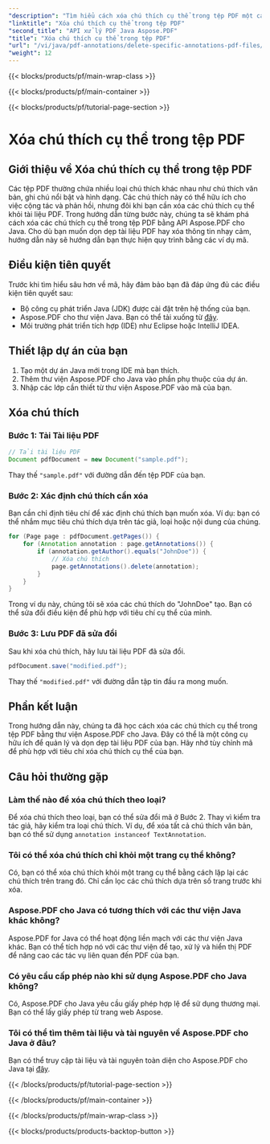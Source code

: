 ```yaml
---
"description": "Tìm hiểu cách xóa chú thích cụ thể trong tệp PDF một cách dễ dàng bằng Aspose.PDF cho Java. Hướng dẫn từng bước với các ví dụ mã để quản lý chú thích PDF chính xác."
"linktitle": "Xóa chú thích cụ thể trong tệp PDF"
"second_title": "API xử lý PDF Java Aspose.PDF"
"title": "Xóa chú thích cụ thể trong tệp PDF"
"url": "/vi/java/pdf-annotations/delete-specific-annotations-pdf-files/"
"weight": 12
---
```


{{< blocks/products/pf/main-wrap-class >}}

{{< blocks/products/pf/main-container >}}

{{< blocks/products/pf/tutorial-page-section >}}

# Xóa chú thích cụ thể trong tệp PDF


## Giới thiệu về Xóa chú thích cụ thể trong tệp PDF

Các tệp PDF thường chứa nhiều loại chú thích khác nhau như chú thích văn bản, ghi chú nổi bật và hình dạng. Các chú thích này có thể hữu ích cho việc cộng tác và phản hồi, nhưng đôi khi bạn cần xóa các chú thích cụ thể khỏi tài liệu PDF. Trong hướng dẫn từng bước này, chúng ta sẽ khám phá cách xóa các chú thích cụ thể trong tệp PDF bằng API Aspose.PDF cho Java. Cho dù bạn muốn dọn dẹp tài liệu PDF hay xóa thông tin nhạy cảm, hướng dẫn này sẽ hướng dẫn bạn thực hiện quy trình bằng các ví dụ mã.

## Điều kiện tiên quyết

Trước khi tìm hiểu sâu hơn về mã, hãy đảm bảo bạn đã đáp ứng đủ các điều kiện tiên quyết sau:

- Bộ công cụ phát triển Java (JDK) được cài đặt trên hệ thống của bạn.
- Aspose.PDF cho thư viện Java. Bạn có thể tải xuống từ [đây](https://releases.aspose.com/pdf/java/).
- Môi trường phát triển tích hợp (IDE) như Eclipse hoặc IntelliJ IDEA.

## Thiết lập dự án của bạn

1. Tạo một dự án Java mới trong IDE mà bạn thích.
2. Thêm thư viện Aspose.PDF cho Java vào phần phụ thuộc của dự án.
3. Nhập các lớp cần thiết từ thư viện Aspose.PDF vào mã của bạn.

## Xóa chú thích

### Bước 1: Tải Tài liệu PDF

```java
// Tải tài liệu PDF
Document pdfDocument = new Document("sample.pdf");
```

Thay thế `"sample.pdf"` với đường dẫn đến tệp PDF của bạn.

### Bước 2: Xác định chú thích cần xóa

Bạn cần chỉ định tiêu chí để xác định chú thích bạn muốn xóa. Ví dụ: bạn có thể nhắm mục tiêu chú thích dựa trên tác giả, loại hoặc nội dung của chúng.

```java
for (Page page : pdfDocument.getPages()) {
    for (Annotation annotation : page.getAnnotations()) {
        if (annotation.getAuthor().equals("JohnDoe")) {
            // Xóa chú thích
            page.getAnnotations().delete(annotation);
        }
    }
}
```

Trong ví dụ này, chúng tôi sẽ xóa các chú thích do "JohnDoe" tạo. Bạn có thể sửa đổi điều kiện để phù hợp với tiêu chí cụ thể của mình.

### Bước 3: Lưu PDF đã sửa đổi

Sau khi xóa chú thích, hãy lưu tài liệu PDF đã sửa đổi.

```java
pdfDocument.save("modified.pdf");
```

Thay thế `"modified.pdf"` với đường dẫn tập tin đầu ra mong muốn.

## Phần kết luận

Trong hướng dẫn này, chúng ta đã học cách xóa các chú thích cụ thể trong tệp PDF bằng thư viện Aspose.PDF cho Java. Đây có thể là một công cụ hữu ích để quản lý và dọn dẹp tài liệu PDF của bạn. Hãy nhớ tùy chỉnh mã để phù hợp với tiêu chí xóa chú thích cụ thể của bạn.

## Câu hỏi thường gặp

### Làm thế nào để xóa chú thích theo loại?

Để xóa chú thích theo loại, bạn có thể sửa đổi mã ở Bước 2. Thay vì kiểm tra tác giả, hãy kiểm tra loại chú thích. Ví dụ, để xóa tất cả chú thích văn bản, bạn có thể sử dụng `annotation instanceof TextAnnotation`.

### Tôi có thể xóa chú thích chỉ khỏi một trang cụ thể không?

Có, bạn có thể xóa chú thích khỏi một trang cụ thể bằng cách lặp lại các chú thích trên trang đó. Chỉ cần lọc các chú thích dựa trên số trang trước khi xóa.

### Aspose.PDF cho Java có tương thích với các thư viện Java khác không?

Aspose.PDF for Java có thể hoạt động liền mạch với các thư viện Java khác. Bạn có thể tích hợp nó với các thư viện để tạo, xử lý và hiển thị PDF để nâng cao các tác vụ liên quan đến PDF của bạn.

### Có yêu cầu cấp phép nào khi sử dụng Aspose.PDF cho Java không?

Có, Aspose.PDF cho Java yêu cầu giấy phép hợp lệ để sử dụng thương mại. Bạn có thể lấy giấy phép từ trang web Aspose.

### Tôi có thể tìm thêm tài liệu và tài nguyên về Aspose.PDF cho Java ở đâu?

Bạn có thể truy cập tài liệu và tài nguyên toàn diện cho Aspose.PDF cho Java tại [đây](https://reference.aspose.com/pdf/java/).

{{< /blocks/products/pf/tutorial-page-section >}}

{{< /blocks/products/pf/main-container >}}

{{< /blocks/products/pf/main-wrap-class >}}

{{< blocks/products/products-backtop-button >}}